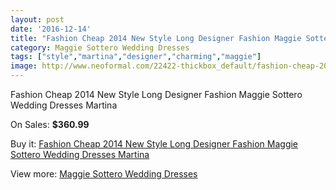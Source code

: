 ```yaml
---
layout: post
date: '2016-12-14'
title: "Fashion Cheap 2014 New Style Long Designer Fashion Maggie Sottero Wedding Dresses Martina"
category: Maggie Sottero Wedding Dresses
tags: ["style","martina","designer","charming","maggie"]
image: http://www.neoformal.com/22422-thickbox_default/fashion-cheap-2014-new-style-long-designer-fashion-maggie-sottero-wedding-dresses-martina.jpg
---
```

Fashion Cheap 2014 New Style Long Designer Fashion Maggie Sottero Wedding Dresses Martina

On Sales: **$360.99**
<a href="https://www.neoformal.com/en/maggie-sottero-wedding-dresses-2014/7432-fashion-cheap-2014-new-style-long-designer-fashion-maggie-sottero-wedding-dresses-martina.html"><amp-img layout="responsive" width="600" height="600" src="//www.neoformal.com/22422-thickbox_default/fashion-cheap-2014-new-style-long-designer-fashion-maggie-sottero-wedding-dresses-martina.jpg" alt="Fashion Cheap 2014 New Style Long Designer Fashion Maggie Sottero Wedding Dresses Martina 0" /></a>

Buy it: [Fashion Cheap 2014 New Style Long Designer Fashion Maggie Sottero Wedding Dresses Martina](https://www.neoformal.com/en/maggie-sottero-wedding-dresses-2014/7432-fashion-cheap-2014-new-style-long-designer-fashion-maggie-sottero-wedding-dresses-martina.html "Fashion Cheap 2014 New Style Long Designer Fashion Maggie Sottero Wedding Dresses Martina")

View more: [Maggie Sottero Wedding Dresses](https://www.neoformal.com/en/123-maggie-sottero-wedding-dresses-2014 "Maggie Sottero Wedding Dresses")